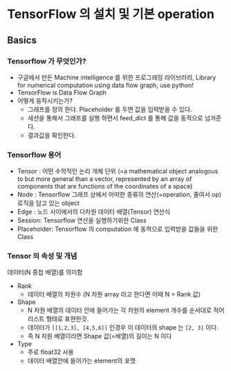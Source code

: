 # TensorFlow 의 설치 및 기본 operation

## Basics

### Tensorflow 가 무엇인가?
- 구글에서 만든 Machine intelligence 를 위한 프로그래밍 라이브러리, Library for numerical computation using data flow graph, use python!
- TensorFlow is Data Flow Graph
- 어떻게 동작시키는가?
  - 그래프를 정의 한다. Placeholder 를 두면 값을 입력받을 수 있다.
  - 세션을 통해서 그래프를 실행 하면서 feed_dict 를 통해 값을 동적으로 넘겨준다.
  - 결과값을 확인한다.

### Tensorflow 용어

- Tensor : 어떤 수학적인 논리 개체 단위 (=a mathematical object analogous to but more general than a vector, represented by an array of components that are functions of the coordinates of a space)
- Node : Tensorflow 그래프 상에서 어떠한 종류의 연산(=operation, 줄여서 op) 로직을 담고 있는 object
- Edge : 노드 사이에서의 다차원 데이터 배열(Tensor) 연산식
- Session: Tensorflow 연산을 실행하기위한 Class
- Placeholder: Tensorflow 의 computation 에 동적으로 입력받을 값들을 위한 Class 

### Tensor 의 속성 및 개념

데이터(N 중첩 배열)를 의미함

- Rank
  - 데이터 배열의 차원수 (N 차원 array 라고 한다면 이때 N = Rank 값)
- Shape
  - N 차원 배열의 데이터 안에 들어가는 각 차원의 element 개수를 순서대로 적어 리스트 형태로 표현한것.
  - 데이터가 `[[1,2,3], [4,5,6]]` 인경우 이 데이터의 shape 는 `[2, 3]` 이다. 
  - 즉 N 차원 배열이라면 Shape 값(=배열)의 길이는 N 이다 
- Type
  - 주로 float32 사용
  - 데이터 배열안에 들어가는 element의 포맷
